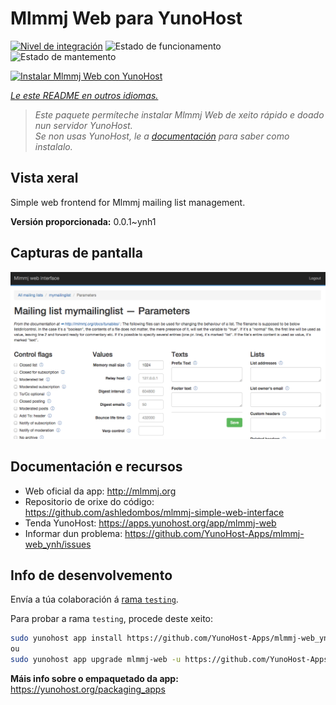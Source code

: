 <!--
NOTA: Este README foi creado automáticamente por <https://github.com/YunoHost/apps/tree/master/tools/readme_generator>
NON debe editarse manualmente.
-->

# Mlmmj Web para YunoHost

[![Nivel de integración](https://dash.yunohost.org/integration/mlmmj-web.svg)](https://ci-apps.yunohost.org/ci/apps/mlmmj-web/) ![Estado de funcionamento](https://ci-apps.yunohost.org/ci/badges/mlmmj-web.status.svg) ![Estado de mantemento](https://ci-apps.yunohost.org/ci/badges/mlmmj-web.maintain.svg)

[![Instalar Mlmmj Web con YunoHost](https://install-app.yunohost.org/install-with-yunohost.svg)](https://install-app.yunohost.org/?app=mlmmj-web)

*[Le este README en outros idiomas.](./ALL_README.md)*

> *Este paquete permíteche instalar Mlmmj Web de xeito rápido e doado nun servidor YunoHost.*  
> *Se non usas YunoHost, le a [documentación](https://yunohost.org/install) para saber como instalalo.*

## Vista xeral

Simple web frontend for Mlmmj mailing list management.


**Versión proporcionada:** 0.0.1~ynh1

## Capturas de pantalla

![Captura de pantalla de Mlmmj Web](./doc/screenshots/screenshot.png)

## Documentación e recursos

- Web oficial da app: <http://mlmmj.org>
- Repositorio de orixe do código: <https://github.com/ashledombos/mlmmj-simple-web-interface>
- Tenda YunoHost: <https://apps.yunohost.org/app/mlmmj-web>
- Informar dun problema: <https://github.com/YunoHost-Apps/mlmmj-web_ynh/issues>

## Info de desenvolvemento

Envía a túa colaboración á [rama `testing`](https://github.com/YunoHost-Apps/mlmmj-web_ynh/tree/testing).

Para probar a rama `testing`, procede deste xeito:

```bash
sudo yunohost app install https://github.com/YunoHost-Apps/mlmmj-web_ynh/tree/testing --debug
ou
sudo yunohost app upgrade mlmmj-web -u https://github.com/YunoHost-Apps/mlmmj-web_ynh/tree/testing --debug
```

**Máis info sobre o empaquetado da app:** <https://yunohost.org/packaging_apps>
